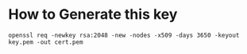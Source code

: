 # How to Generate this key

```shell
openssl req -newkey rsa:2048 -new -nodes -x509 -days 3650 -keyout key.pem -out cert.pem
```